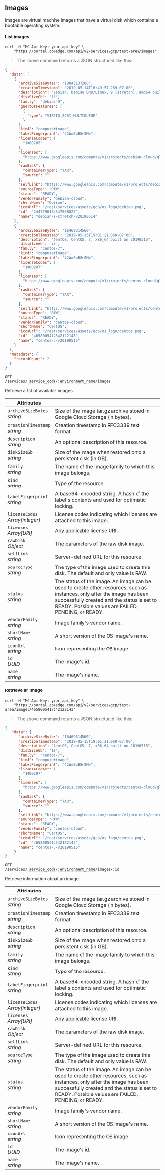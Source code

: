 ## Images

Images are virtual machine images that have a virtual disk which contains a bootable operating system.

<!-------------------- LIST IMAGES -------------------->

#### List images

```shell
curl -H "MC-Api-Key: your_api_key" \
    "https://portal.coxedge.com/api/v2/services/gcp/test-area/images"
```
> The above command returns a JSON structured like this:

```json
{
  "data": [
    {
      "archiveSizeBytes": "10843137280",
      "creationTimestamp": "2019-05-14T16:49:57.269-07:00",
      "description": "Debian, Debian GNU/Linux, 9 (stretch), amd64 built on 20190514",
      "diskSizeGb": "10",
      "family": "debian-9",
      "guestOsFeatures": [
        {
          "type": "VIRTIO_SCSI_MULTIQUEUE"
        }
      ],
      "kind": "compute#image",
      "labelFingerprint": "42WmSpB8rSM=",
      "licenseCodes": [
        "1000205"
      ],
      "licenses": [
        "https://www.googleapis.com/compute/v1/projects/debian-cloud/global/licenses/debian-9-stretch"
      ],
      "rawDisk": {
        "containerType": "TAR",
        "source": ""
      },
      "selfLink": "https://www.googleapis.com/compute/v1/projects/debian-cloud/global/images/debian-9-stretch-v20190514",
      "sourceType": "RAW",
      "status": "READY",
      "vendorFamily": "debian-cloud",
      "shortName": "Debian",
      "iconUrl": "/rest/services/assets/gcp/os_logo/debian.png",
      "id": "2447790134347098827",
      "name": "debian-9-stretch-v20190514"
    },
    {
      "archiveSizeBytes": "16469314560",
      "creationTimestamp": "2019-05-15T19:01:21.060-07:00",
      "description": "CentOS, CentOS, 7, x86_64 built on 20190515",
      "diskSizeGb": "10",
      "family": "centos-7",
      "kind": "compute#image",
      "labelFingerprint": "42WmSpB8rSM=",
      "licenseCodes": [
        "1000207"
      ],
      "licenses": [
        "https://www.googleapis.com/compute/v1/projects/centos-cloud/global/licenses/centos-7"
      ],
      "rawDisk": {
        "containerType": "TAR",
        "source": ""
      },
      "selfLink": "https://www.googleapis.com/compute/v1/projects/centos-cloud/global/images/centos-7-v20190515",
      "sourceType": "RAW",
      "status": "READY",
      "vendorFamily": "centos-cloud",
      "shortName": "CentOS",
      "iconUrl": "/rest/services/assets/gcp/os_logo/centos.png",
      "id": "4658005417542122143",
      "name": "centos-7-v20190515"
    }
  ],
  "metadata": {
    "recordCount": 2
  }
}
```

<code>GET /services/<a href="#administration-service-connections">:service_code</a>/<a href="#administration-environments">:environment_name</a>/images</code>

Retrieve a list of available images.

Attributes | &nbsp;
------- | -----------
`archiveSizeBytes`<br/>*string* | Size of the image tar.gz archive stored in Google Cloud Storage (in bytes).
`creationTimestamp`<br/>*string* | Creation timestamp in RFC3339 text format.
`description`<br/>*string* | An optional description of this resource.
`diskSizeGb`<br/>*string* | Size of the image when restored onto a persistent disk (in GB).
`family`<br/>*string* | The name of the image family to which this image belongs.
`kind`<br/>*string* | Type of the resource.
`labelFingerprint`<br/>*string* | A base64-encoded string. A hash of the label's contents and used for optimistic locking.
`licenseCodes`<br/>*Array[integer]* | License codes indicating which licenses are attached to this image..
`licenses`<br/>*Array[URI]* | Any applicable license URI.
`rawDisk`<br/>*Object* | The parameters of the raw disk image.
`selfLink`<br/>*string* | Server-defined URL for this resource.
`sourceType`<br/>*string* | The type of the image used to create this disk. The default and only value is RAW.
`status`<br/>*string* | The status of the image. An image can be used to create other resources, such as instances, only after the image has been successfully created and the status is set to READY. Possible values are FAILED, PENDING, or READY.
`vendorFamily`<br/>*string* | Image family's vendor name.
`shortName`<br/>*string* | A short version of the OS image's name.
`iconUrl`<br/>*string* | Icon representing the OS image.
`id`<br/>*UUID* | The image's id.
`name`<br/>*string* | The image's name.

<!-------------------- RETRIEVE AN IMAGE -------------------->

#### Retrieve an image

```shell
curl -H "MC-Api-Key: your_api_key" \
    "https://portal.coxedge.com/api/v2/services/gcp/test-area/images/4658005417542122143"
```
> The above command returns a JSON structured like this:

```json
{
   "data": {
      "archiveSizeBytes": "16469314560",
      "creationTimestamp": "2019-05-15T19:01:21.060-07:00",
      "description": "CentOS, CentOS, 7, x86_64 built on 20190515",
      "diskSizeGb": "10",
      "family": "centos-7",
      "kind": "compute#image",
      "labelFingerprint": "42WmSpB8rSM=",
      "licenseCodes": [
        "1000207"
      ],
      "licenses": [
        "https://www.googleapis.com/compute/v1/projects/centos-cloud/global/licenses/centos-7"
      ],
      "rawDisk": {
        "containerType": "TAR",
        "source": ""
      },
      "selfLink": "https://www.googleapis.com/compute/v1/projects/centos-cloud/global/images/centos-7-v20190515",
      "sourceType": "RAW",
      "status": "READY",
      "vendorFamily": "centos-cloud",
      "shortName": "CentOS",
      "iconUrl": "/rest/services/assets/gcp/os_logo/centos.png",
      "id": "4658005417542122143",
      "name": "centos-7-v20190515"
    }
}
```

<code>GET /services/<a href="#administration-service-connections">:service_code</a>/<a href="#administration-environments">:environment_name</a>/images/:id</code>

Retrieve information about an image.

Attributes | &nbsp;
------- | -----------
`archiveSizeBytes`<br/>*string* | Size of the image tar.gz archive stored in Google Cloud Storage (in bytes).
`creationTimestamp`<br/>*string* | Creation timestamp in RFC3339 text format.
`description`<br/>*string* | An optional description of this resource.
`diskSizeGb`<br/>*string* | Size of the image when restored onto a persistent disk (in GB).
`family`<br/>*string* | The name of the image family to which this image belongs.
`kind`<br/>*string* | Type of the resource.
`labelFingerprint`<br/>*string* | A base64-encoded string. A hash of the label's contents and used for optimistic locking.
`licenseCodes`<br/>*Array[integer]* | License codes indicating which licenses are attached to this image.
`licenses`<br/>*Array[URI]* | Any applicable license URI.
`rawDisk`<br/>*Object* | The parameters of the raw disk image.
`selfLink`<br/>*string* | Server-defined URL for this resource.
`sourceType`<br/>*string* | The type of the image used to create this disk. The default and only value is RAW.
`status`<br/>*string* | The status of the image. An image can be used to create other resources, such as instances, only after the image has been successfully created and the status is set to READY. Possible values are FAILED, PENDING, or READY.
`vendorFamily`<br/>*string* | Image family's vendor name.
`shortName`<br/>*string* | A short version of the OS image's name.
`iconUrl`<br/>*string* | Icon representing the OS image.
`id`<br/>*UUID* | The image's id.
`name`<br/>*string* | The image's name.
